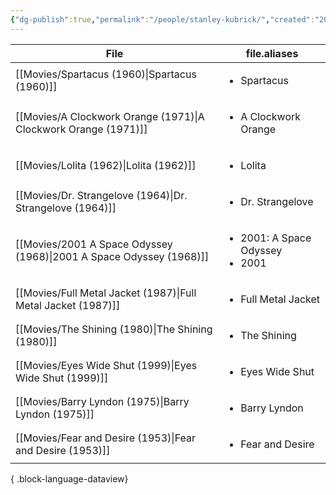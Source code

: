 ```yaml
---
{"dg-publish":true,"permalink":"/people/stanley-kubrick/","created":"2024-01-29","updated":"2024-06-21"}
---
```



| File                                                                   | file.aliases                                         |
| ---------------------------------------------------------------------- | ---------------------------------------------------- |
| [[Movies/Spartacus (1960)\|Spartacus (1960)]]                       | <ul><li>Spartacus</li></ul>                          |
| [[Movies/A Clockwork Orange (1971)\|A Clockwork Orange (1971)]]     | <ul><li>A Clockwork Orange</li></ul>                 |
| [[Movies/Lolita (1962)\|Lolita (1962)]]                             | <ul><li>Lolita</li></ul>                             |
| [[Movies/Dr. Strangelove (1964)\|Dr. Strangelove (1964)]]           | <ul><li>Dr. Strangelove</li></ul>                    |
| [[Movies/2001 A Space Odyssey (1968)\|2001 A Space Odyssey (1968)]] | <ul><li>2001: A Space Odyssey</li><li>2001</li></ul> |
| [[Movies/Full Metal Jacket (1987)\|Full Metal Jacket (1987)]]       | <ul><li>Full Metal Jacket</li></ul>                  |
| [[Movies/The Shining (1980)\|The Shining (1980)]]                   | <ul><li>The Shining</li></ul>                        |
| [[Movies/Eyes Wide Shut (1999)\|Eyes Wide Shut (1999)]]             | <ul><li>Eyes Wide Shut</li></ul>                     |
| [[Movies/Barry Lyndon (1975)\|Barry Lyndon (1975)]]                 | <ul><li>Barry Lyndon</li></ul>                       |
| [[Movies/Fear and Desire (1953)\|Fear and Desire (1953)]]           | <ul><li>Fear and Desire</li></ul>                    |

{ .block-language-dataview}
